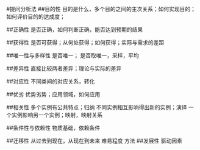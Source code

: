 #提问分析法
##目的性
目的是什么，多个目的之间的主次关系；如何实现目的；如何评价目的的达成度；

##正确性
是否正确，如何判断正确，能否达到预期的结果

##获得性
是否可获得；从何处获得；如何获得；实际与需求的差距

##唯一性与多样性
是否唯一；
是否取唯一，采样，平均

##差异性
直接比较两者差异；理论与实际的差异

##对应性
不同类间的对应关系，转化

##优劣
优势劣势；应用领域，如何应用

##相关性
多个实例有公共特点；归纳
不同实例相互影响得出新的实例；演绎
一个实例影响另一个实例；映射，映射关系

##条件性与依赖性
物质基础，依赖条件

##迁移性
从过去到现在，从现在到未来
难易程度
方法
##发展性
驱动因素

